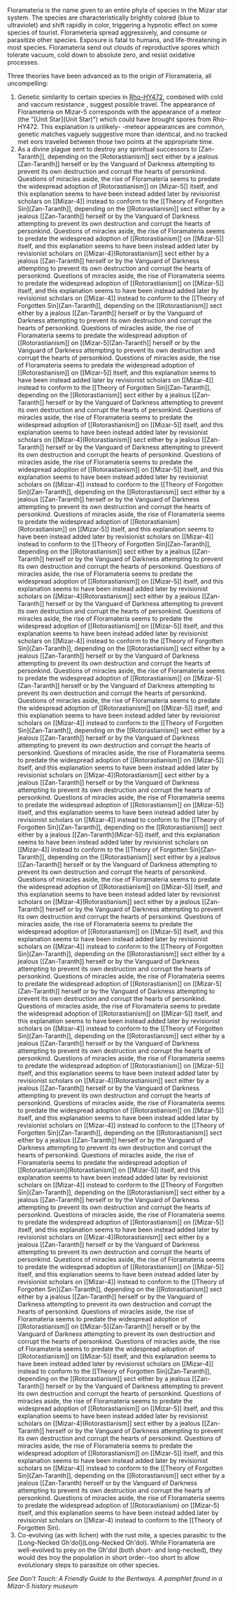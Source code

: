 Floramateria is the name given to an entire phyla of species in the Mizar star system. The species are characteristically brightly colored (blue to ultraviolet) and shift rapidly in color, triggering a hypnotic effect on some species of tourist. Florameteria spread aggressively, and consume or parasitize other species. Exposure is fatal to humans, and life-threatening in most species. Floramateria send out clouds of reproductive spores which tolerate vacuum, cold down to absolute zero, and resist oxidative processes.

Three theories have been advanced as to the origin of Floramateria, all uncompelling:

1. Genetic similarity to certain species in [Rho-HY472](Rho-HY472), combined with cold and vaccum resistance
, suggest possible travel. The appearance of Florameteria on Mizar-5 corresponds with the appearance of a
meteor (the "[Unit Star](Unit Star)") which could have brought spores from Rho-HY472. This explanation is unlikely-
-meteor appearances are common, genetic matches vaguely suggestive more than identical, and no tracked met
eors traveled between those two points at the appropriate time.
2. As a divine plague sent to destroy any spriritual successors to [Zan-Taranth]], depending on the [Rotorastianism]] sect either by a jealous [Zan-Taranth]] herself or by the Vanguard of Darkness attempting to prevent its own destruction and corrupt the hearts of personkind. Questions of miracles aside, the rise of Floramateria seems to predate the widespread adoption of [Rotorastianism]] on [Mizar-5]] itself, and this explanation seems to have been instead added later by revisionist scholars on [[Mizar-4]] instead to conform to the [[Theory of Forgotten Sin](Zan-Taranth]], depending on the [[Rotorastianism]] sect either by a jealous [[Zan-Taranth]] herself or by the Vanguard of Darkness attempting to prevent its own destruction and corrupt the hearts of personkind. Questions of miracles aside, the rise of Floramateria seems to predate the widespread adoption of [[Rotorastianism]] on [[Mizar-5]] itself, and this explanation seems to have been instead added later by revisionist scholars on [[Mizar-4](Rotorastianism]] sect either by a jealous [[Zan-Taranth]] herself or by the Vanguard of Darkness attempting to prevent its own destruction and corrupt the hearts of personkind. Questions of miracles aside, the rise of Floramateria seems to predate the widespread adoption of [[Rotorastianism]] on [[Mizar-5]] itself, and this explanation seems to have been instead added later by revisionist scholars on [[Mizar-4]] instead to conform to the [[Theory of Forgotten Sin](Zan-Taranth]], depending on the [[Rotorastianism]] sect either by a jealous [[Zan-Taranth]] herself or by the Vanguard of Darkness attempting to prevent its own destruction and corrupt the hearts of personkind. Questions of miracles aside, the rise of Floramateria seems to predate the widespread adoption of [[Rotorastianism]] on [[Mizar-5](Zan-Taranth]] herself or by the Vanguard of Darkness attempting to prevent its own destruction and corrupt the hearts of personkind. Questions of miracles aside, the rise of Floramateria seems to predate the widespread adoption of [[Rotorastianism]] on [[Mizar-5]] itself, and this explanation seems to have been instead added later by revisionist scholars on [[Mizar-4]] instead to conform to the [[Theory of Forgotten Sin](Zan-Taranth]], depending on the [[Rotorastianism]] sect either by a jealous [[Zan-Taranth]] herself or by the Vanguard of Darkness attempting to prevent its own destruction and corrupt the hearts of personkind. Questions of miracles aside, the rise of Floramateria seems to predate the widespread adoption of [[Rotorastianism]] on [[Mizar-5]] itself, and this explanation seems to have been instead added later by revisionist scholars on [[Mizar-4](Rotorastianism]] sect either by a jealous [[Zan-Taranth]] herself or by the Vanguard of Darkness attempting to prevent its own destruction and corrupt the hearts of personkind. Questions of miracles aside, the rise of Floramateria seems to predate the widespread adoption of [[Rotorastianism]] on [[Mizar-5]] itself, and this explanation seems to have been instead added later by revisionist scholars on [[Mizar-4]] instead to conform to the [[Theory of Forgotten Sin](Zan-Taranth]], depending on the [[Rotorastianism]] sect either by a jealous [[Zan-Taranth]] herself or by the Vanguard of Darkness attempting to prevent its own destruction and corrupt the hearts of personkind. Questions of miracles aside, the rise of Floramateria seems to predate the widespread adoption of [[Rotorastianism](Rotorastianism]] on [[Mizar-5]] itself, and this explanation seems to have been instead added later by revisionist scholars on [[Mizar-4]] instead to conform to the [[Theory of Forgotten Sin](Zan-Taranth]], depending on the [[Rotorastianism]] sect either by a jealous [[Zan-Taranth]] herself or by the Vanguard of Darkness attempting to prevent its own destruction and corrupt the hearts of personkind. Questions of miracles aside, the rise of Floramateria seems to predate the widespread adoption of [[Rotorastianism]] on [[Mizar-5]] itself, and this explanation seems to have been instead added later by revisionist scholars on [[Mizar-4](Rotorastianism]] sect either by a jealous [[Zan-Taranth]] herself or by the Vanguard of Darkness attempting to prevent its own destruction and corrupt the hearts of personkind. Questions of miracles aside, the rise of Floramateria seems to predate the widespread adoption of [[Rotorastianism]] on [[Mizar-5]] itself, and this explanation seems to have been instead added later by revisionist scholars on [[Mizar-4]] instead to conform to the [[Theory of Forgotten Sin](Zan-Taranth]], depending on the [[Rotorastianism]] sect either by a jealous [[Zan-Taranth]] herself or by the Vanguard of Darkness attempting to prevent its own destruction and corrupt the hearts of personkind. Questions of miracles aside, the rise of Floramateria seems to predate the widespread adoption of [[Rotorastianism]] on [[Mizar-5](Zan-Taranth]] herself or by the Vanguard of Darkness attempting to prevent its own destruction and corrupt the hearts of personkind. Questions of miracles aside, the rise of Floramateria seems to predate the widespread adoption of [[Rotorastianism]] on [[Mizar-5]] itself, and this explanation seems to have been instead added later by revisionist scholars on [[Mizar-4]] instead to conform to the [[Theory of Forgotten Sin](Zan-Taranth]], depending on the [[Rotorastianism]] sect either by a jealous [[Zan-Taranth]] herself or by the Vanguard of Darkness attempting to prevent its own destruction and corrupt the hearts of personkind. Questions of miracles aside, the rise of Floramateria seems to predate the widespread adoption of [[Rotorastianism]] on [[Mizar-5]] itself, and this explanation seems to have been instead added later by revisionist scholars on [[Mizar-4](Rotorastianism]] sect either by a jealous [[Zan-Taranth]] herself or by the Vanguard of Darkness attempting to prevent its own destruction and corrupt the hearts of personkind. Questions of miracles aside, the rise of Floramateria seems to predate the widespread adoption of [[Rotorastianism]] on [[Mizar-5]] itself, and this explanation seems to have been instead added later by revisionist scholars on [[Mizar-4]] instead to conform to the [[Theory of Forgotten Sin](Zan-Taranth]], depending on the [[Rotorastianism]] sect either by a jealous [[Zan-Taranth](Mizar-5]] itself, and this explanation seems to have been instead added later by revisionist scholars on [[Mizar-4]] instead to conform to the [[Theory of Forgotten Sin](Zan-Taranth]], depending on the [[Rotorastianism]] sect either by a jealous [[Zan-Taranth]] herself or by the Vanguard of Darkness attempting to prevent its own destruction and corrupt the hearts of personkind. Questions of miracles aside, the rise of Floramateria seems to predate the widespread adoption of [[Rotorastianism]] on [[Mizar-5]] itself, and this explanation seems to have been instead added later by revisionist scholars on [[Mizar-4](Rotorastianism]] sect either by a jealous [[Zan-Taranth]] herself or by the Vanguard of Darkness attempting to prevent its own destruction and corrupt the hearts of personkind. Questions of miracles aside, the rise of Floramateria seems to predate the widespread adoption of [[Rotorastianism]] on [[Mizar-5]] itself, and this explanation seems to have been instead added later by revisionist scholars on [[Mizar-4]] instead to conform to the [[Theory of Forgotten Sin](Zan-Taranth]], depending on the [[Rotorastianism]] sect either by a jealous [[Zan-Taranth]] herself or by the Vanguard of Darkness attempting to prevent its own destruction and corrupt the hearts of personkind. Questions of miracles aside, the rise of Floramateria seems to predate the widespread adoption of [[Rotorastianism]] on [[Mizar-5](Zan-Taranth]] herself or by the Vanguard of Darkness attempting to prevent its own destruction and corrupt the hearts of personkind. Questions of miracles aside, the rise of Floramateria seems to predate the widespread adoption of [[Rotorastianism]] on [[Mizar-5]] itself, and this explanation seems to have been instead added later by revisionist scholars on [[Mizar-4]] instead to conform to the [[Theory of Forgotten Sin](Zan-Taranth]], depending on the [[Rotorastianism]] sect either by a jealous [[Zan-Taranth]] herself or by the Vanguard of Darkness attempting to prevent its own destruction and corrupt the hearts of personkind. Questions of miracles aside, the rise of Floramateria seems to predate the widespread adoption of [[Rotorastianism]] on [[Mizar-5]] itself, and this explanation seems to have been instead added later by revisionist scholars on [[Mizar-4](Rotorastianism]] sect either by a jealous [[Zan-Taranth]] herself or by the Vanguard of Darkness attempting to prevent its own destruction and corrupt the hearts of personkind. Questions of miracles aside, the rise of Floramateria seems to predate the widespread adoption of [[Rotorastianism]] on [[Mizar-5]] itself, and this explanation seems to have been instead added later by revisionist scholars on [[Mizar-4]] instead to conform to the [[Theory of Forgotten Sin](Zan-Taranth]], depending on the [[Rotorastianism]] sect either by a jealous [[Zan-Taranth]] herself or by the Vanguard of Darkness attempting to prevent its own destruction and corrupt the hearts of personkind. Questions of miracles aside, the rise of Floramateria seems to predate the widespread adoption of [[Rotorastianism](Rotorastianism]] on [[Mizar-5]] itself, and this explanation seems to have been instead added later by revisionist scholars on [[Mizar-4]] instead to conform to the [[Theory of Forgotten Sin](Zan-Taranth]], depending on the [[Rotorastianism]] sect either by a jealous [[Zan-Taranth]] herself or by the Vanguard of Darkness attempting to prevent its own destruction and corrupt the hearts of personkind. Questions of miracles aside, the rise of Floramateria seems to predate the widespread adoption of [[Rotorastianism]] on [[Mizar-5]] itself, and this explanation seems to have been instead added later by revisionist scholars on [[Mizar-4](Rotorastianism]] sect either by a jealous [[Zan-Taranth]] herself or by the Vanguard of Darkness attempting to prevent its own destruction and corrupt the hearts of personkind. Questions of miracles aside, the rise of Floramateria seems to predate the widespread adoption of [[Rotorastianism]] on [[Mizar-5]] itself, and this explanation seems to have been instead added later by revisionist scholars on [[Mizar-4]] instead to conform to the [[Theory of Forgotten Sin](Zan-Taranth]], depending on the [[Rotorastianism]] sect either by a jealous [[Zan-Taranth]] herself or by the Vanguard of Darkness attempting to prevent its own destruction and corrupt the hearts of personkind. Questions of miracles aside, the rise of Floramateria seems to predate the widespread adoption of [[Rotorastianism]] on [[Mizar-5](Zan-Taranth]] herself or by the Vanguard of Darkness attempting to prevent its own destruction and corrupt the hearts of personkind. Questions of miracles aside, the rise of Floramateria seems to predate the widespread adoption of [[Rotorastianism]] on [[Mizar-5]] itself, and this explanation seems to have been instead added later by revisionist scholars on [[Mizar-4]] instead to conform to the [[Theory of Forgotten Sin](Zan-Taranth]], depending on the [[Rotorastianism]] sect either by a jealous [[Zan-Taranth]] herself or by the Vanguard of Darkness attempting to prevent its own destruction and corrupt the hearts of personkind. Questions of miracles aside, the rise of Floramateria seems to predate the widespread adoption of [[Rotorastianism]] on [[Mizar-5]] itself, and this explanation seems to have been instead added later by revisionist scholars on [[Mizar-4](Rotorastianism]] sect either by a jealous [[Zan-Taranth]] herself or by the Vanguard of Darkness attempting to prevent its own destruction and corrupt the hearts of personkind. Questions of miracles aside, the rise of Floramateria seems to predate the widespread adoption of [[Rotorastianism]] on [[Mizar-5]] itself, and this explanation seems to have been instead added later by revisionist scholars on [[Mizar-4]] instead to conform to the [[Theory of Forgotten Sin](Zan-Taranth]], depending on the [[Rotorastianism]] sect either by a jealous [[Zan-Taranth) herself or by the Vanguard of Darkness attempting to prevent its own destruction and corrupt the hearts of personkind. Questions of miracles aside, the rise of Floramateria seems to predate the widespread adoption of [[Rotorastianism) on [[Mizar-5) itself, and this explanation seems to have been instead added later by revisionist scholars on [[Mizar-4) instead to conform to the [[Theory of Forgotten Sin).
3. Co-evolving (as with lichen) with the rust mite, a species parasitic to the [Long-Necked Gh'dol](Long-Necked Gh'dol). While Floramateria are well-evolved to prey on the Gh'dol (both short- and long-necked), they would des
troy the population in short order--too short to allow evolutionary steps to parasitize on other species.

*See Don't Touch: A Friendly Guide to the Bentways. A pamphlet found in a Mizar-5 history museum*